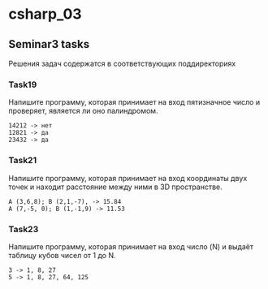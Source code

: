 # csharp_03

## Seminar3 tasks

Решения задач содержатся в соответствующих поддиректориях

### Task19

Напишите программу, которая принимает на вход пятизначное число и проверяет, является ли оно палиндромом.

```
14212 -> нет
12821 -> да
23432 -> да
```

### Task21

Напишите программу, которая принимает на вход координаты двух точек и находит расстояние между ними в 3D пространстве.

```
A (3,6,8); B (2,1,-7), -> 15.84
A (7,-5, 0); B (1,-1,9) -> 11.53
```

### Task23

Напишите программу, которая принимает на вход число (N) и выдаёт таблицу кубов чисел от 1 до N.

```
3 -> 1, 8, 27
5 -> 1, 8, 27, 64, 125
```
